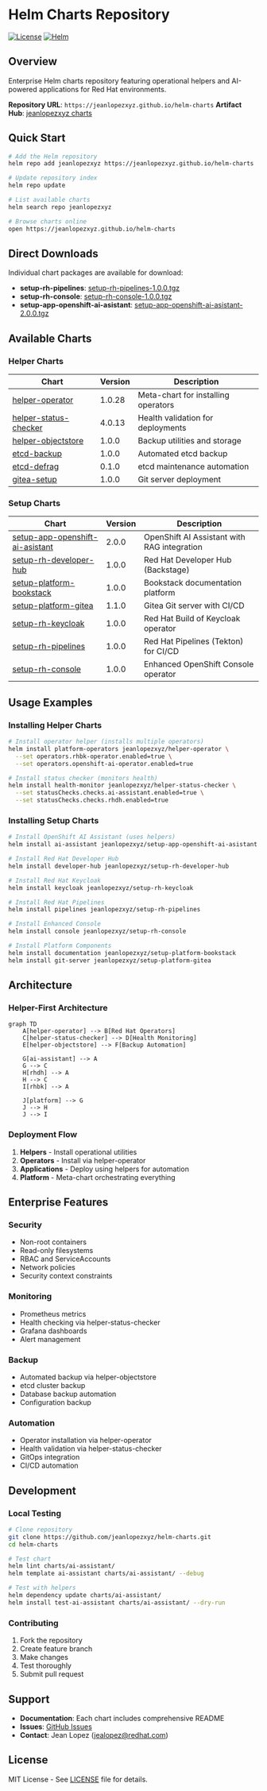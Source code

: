 # Helm Charts Repository

[![License](https://img.shields.io/badge/License-MIT-blue.svg)](LICENSE)
[![Helm](https://img.shields.io/badge/Helm-v3-blue)](https://helm.sh)

## Overview

Enterprise Helm charts repository featuring operational helpers and AI-powered applications for Red Hat environments.

**Repository URL**: `https://jeanlopezxyz.github.io/helm-charts`
**Artifact Hub**: [jeanlopezxyz charts](https://artifacthub.io/packages/search?repo=jeanlopezxyz)

## Quick Start

```bash
# Add the Helm repository
helm repo add jeanlopezxyz https://jeanlopezxyz.github.io/helm-charts

# Update repository index
helm repo update

# List available charts
helm search repo jeanlopezxyz

# Browse charts online
open https://jeanlopezxyz.github.io/helm-charts
```

## Direct Downloads

Individual chart packages are available for download:

- **setup-rh-pipelines**: [setup-rh-pipelines-1.0.0.tgz](https://jeanlopezxyz.github.io/helm-charts/setup-rh-pipelines-1.0.0.tgz)
- **setup-rh-console**: [setup-rh-console-1.0.0.tgz](https://jeanlopezxyz.github.io/helm-charts/setup-rh-console-1.0.0.tgz)
- **setup-app-openshift-ai-asistant**: [setup-app-openshift-ai-asistant-2.0.0.tgz](https://jeanlopezxyz.github.io/helm-charts/setup-app-openshift-ai-asistant-2.0.0.tgz)

## Available Charts

### Helper Charts

| Chart | Version | Description |
|-------|---------|-------------|
| [helper-operator](charts/helper-operator/) | 1.0.28 | Meta-chart for installing operators |
| [helper-status-checker](charts/helper-status-checker/) | 4.0.13 | Health validation for deployments |
| [helper-objectstore](charts/helper-objectstore/) | 1.0.0 | Backup utilities and storage |
| [etcd-backup](charts/etcd-backup/) | 1.0.0 | Automated etcd backup |
| [etcd-defrag](charts/etcd-defrag/) | 0.1.0 | etcd maintenance automation |
| [gitea-setup](charts/gitea-setup/) | 1.0.0 | Git server deployment |

### Setup Charts

| Chart | Version | Description |
|-------|---------|-------------|
| [setup-app-openshift-ai-asistant](charts/setup-app-openshift-ai-asistant/) | 2.0.0 | OpenShift AI Assistant with RAG integration |
| [setup-rh-developer-hub](charts/setup-rh-developer-hub/) | 1.0.0 | Red Hat Developer Hub (Backstage) |
| [setup-platform-bookstack](charts/setup-platform-bookstack/) | 1.0.0 | Bookstack documentation platform |
| [setup-platform-gitea](charts/setup-platform-gitea/) | 1.1.0 | Gitea Git server with CI/CD |
| [setup-rh-keycloak](charts/setup-rh-keycloak/) | 1.0.0 | Red Hat Build of Keycloak operator |
| [setup-rh-pipelines](charts/setup-rh-pipelines/) | 1.0.0 | Red Hat Pipelines (Tekton) for CI/CD |
| [setup-rh-console](charts/setup-rh-console/) | 1.0.0 | Enhanced OpenShift Console operator |

## Usage Examples

### Installing Helper Charts

```bash
# Install operator helper (installs multiple operators)
helm install platform-operators jeanlopezxyz/helper-operator \
  --set operators.rhbk-operator.enabled=true \
  --set operators.openshift-ai-operator.enabled=true

# Install status checker (monitors health)
helm install health-monitor jeanlopezxyz/helper-status-checker \
  --set statusChecks.checks.ai-assistant.enabled=true \
  --set statusChecks.checks.rhdh.enabled=true
```

### Installing Setup Charts

```bash
# Install OpenShift AI Assistant (uses helpers)
helm install ai-assistant jeanlopezxyz/setup-app-openshift-ai-asistant

# Install Red Hat Developer Hub
helm install developer-hub jeanlopezxyz/setup-rh-developer-hub

# Install Red Hat Keycloak
helm install keycloak jeanlopezxyz/setup-rh-keycloak

# Install Red Hat Pipelines
helm install pipelines jeanlopezxyz/setup-rh-pipelines

# Install Enhanced Console
helm install console jeanlopezxyz/setup-rh-console

# Install Platform Components
helm install documentation jeanlopezxyz/setup-platform-bookstack
helm install git-server jeanlopezxyz/setup-platform-gitea

```

## Architecture

### Helper-First Architecture

```mermaid
graph TD
    A[helper-operator] --> B[Red Hat Operators]
    C[helper-status-checker] --> D[Health Monitoring]
    E[helper-objectstore] --> F[Backup Automation]
    
    G[ai-assistant] --> A
    G --> C
    H[rhdh] --> A
    H --> C
    I[rhbk] --> A
    
    J[platform] --> G
    J --> H
    J --> I
```

### Deployment Flow

1. **Helpers** - Install operational utilities
2. **Operators** - Install via helper-operator
3. **Applications** - Deploy using helpers for automation
4. **Platform** - Meta-chart orchestrating everything

## Enterprise Features

### Security

- Non-root containers
- Read-only filesystems
- RBAC and ServiceAccounts
- Network policies
- Security context constraints

### Monitoring

- Prometheus metrics
- Health checking via helper-status-checker
- Grafana dashboards
- Alert management

### Backup

- Automated backup via helper-objectstore
- etcd cluster backup
- Database backup automation
- Configuration backup

### Automation

- Operator installation via helper-operator
- Health validation via helper-status-checker
- GitOps integration
- CI/CD automation

## Development

### Local Testing

```bash
# Clone repository
git clone https://github.com/jeanlopezxyz/helm-charts.git
cd helm-charts

# Test chart
helm lint charts/ai-assistant/
helm template ai-assistant charts/ai-assistant/ --debug

# Test with helpers
helm dependency update charts/ai-assistant/
helm install test-ai-assistant charts/ai-assistant/ --dry-run
```

### Contributing

1. Fork the repository
2. Create feature branch
3. Make changes
4. Test thoroughly
5. Submit pull request

## Support

- **Documentation**: Each chart includes comprehensive README
- **Issues**: [GitHub Issues](https://github.com/jeanlopezxyz/helm-charts/issues)
- **Contact**: Jean Lopez (jealopez@redhat.com)

## License

MIT License - See [LICENSE](LICENSE) file for details.
